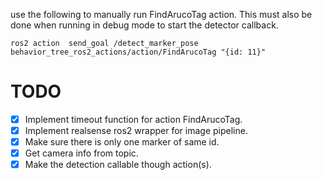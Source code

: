 use the following to manually run FindArucoTag action.
This must also be done when running in debug mode to start the detector callback.
```
ros2 action  send_goal /detect_marker_pose behavior_tree_ros2_actions/action/FindArucoTag "{id: 11}"
```

# TODO
- [x] Implement timeout function for action FindArucoTag.
- [x] Implement realsense ros2 wrapper for image pipeline.
- [x] Make sure there is only one marker of same id.
- [x] Get camera info from topic.
- [x] Make the detection callable though action(s).